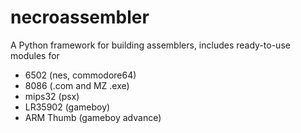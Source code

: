 # necroassembler
A Python framework for building assemblers, includes ready-to-use modules for 

* 6502 (nes, commodore64)
* 8086 (.com and MZ .exe)
* mips32 (psx)
* LR35902 (gameboy)
* ARM Thumb (gameboy advance)
